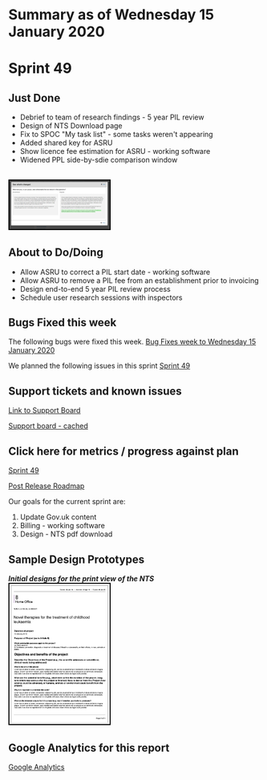 # Summary as of Wednesday 15 January 2020 

# Sprint 49

## Just Done
* Debrief to team of research findings - 5 year PIL review
* Design of NTS Download page
* Fix to SPOC "My task list" - some tasks weren't appearing
* Added shared key for ASRU
* Show licence fee estimation for ASRU - working software
* Widened PPL side-by-sdie comparison window

<br>
<a href="graphs/protor2_15012020.png"><img src="graphs/proto2_15012020.png" alt="HTML5 Icon" width="200" style="border:2px solid black"></a>
<br>


## About to Do/Doing
* Allow ASRU to correct a PIL start date - working software
* Allow ASRU to remove a PIL fee from an establishment prior to invoicing
* Design end-to-end 5 year PIL review process
* Schedule user research sessions with inspectors

## Bugs Fixed this week
The following bugs were fixed this week.
[Bug Fixes week to Wednesday 15 January 2020](graphs/bugs15012020.png)

We planned the following issues in this sprint 
[Sprint 49](graphs/sprint15012020.png)

## Support tickets and known issues
[Link to Support Board](https://collaboration.homeoffice.gov.uk/jira/secure/RapidBoard.jspa?rapidView=1717&selectedIssue=ASSB-253)

[Support board - cached](graphs/supportBoard15012020.png)

## Click here for metrics / progress against plan
[Sprint 49](graphs/progress15012020.png)

[Post Release Roadmap](graphs/roadmap15012020.png)

Our goals for the current sprint are:
1. Update Gov.uk content 
2. Billing - working software 
3. Design - NTS pdf download

## Sample Design Prototypes
***Initial designs for the print view of the NTS***
<br>
<a href="graphs/proto1_15012020.png"><img src="graphs/proto1_15012020.png" alt="HTML5 Icon" width="200" style="border:2px solid black"></a>
<br>



## Google Analytics for this report
[Google Analytics](graphs/GA15012020.png)

